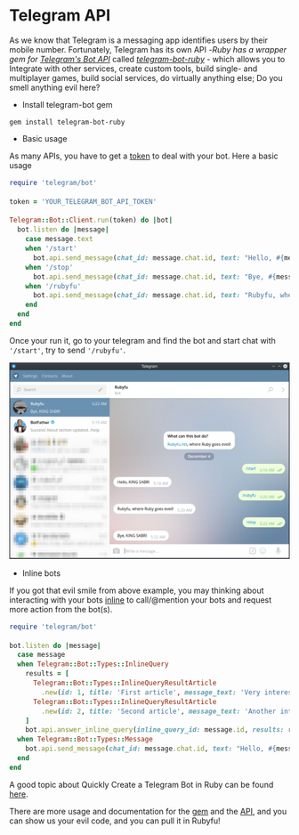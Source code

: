 # Telegram API

As we know that Telegram is a messaging app identifies users by their mobile number. Fortunately, Telegram has its own API -*Ruby has a wrapper gem for* [*Telegram's Bot API*](https://core.telegram.org/bots/api) called [*telegram-bot-ruby*](https://github.com/atipugin/telegram-bot-ruby) - which allows you to Integrate with other services, create custom tools, build single- and multiplayer games, build social services, do virtually anything else; Do you smell anything evil here?

- Install telegram-bot gem 
```
gem install telegram-bot-ruby
```


- Basic usage

As many APIs, you have to get a [token](https://core.telegram.org/bots#botfather) to deal with your bot. Here a basic usage

```ruby
require 'telegram/bot'

token = 'YOUR_TELEGRAM_BOT_API_TOKEN'

Telegram::Bot::Client.run(token) do |bot|
  bot.listen do |message|
    case message.text
    when '/start'
      bot.api.send_message(chat_id: message.chat.id, text: "Hello, #{message.from.first_name}")
    when '/stop'
      bot.api.send_message(chat_id: message.chat.id, text: "Bye, #{message.from.first_name}")
    when '/rubyfu'
      bot.api.send_message(chat_id: message.chat.id, text: "Rubyfu, where Ruby goes eveil!")
    end
  end
end
```
Once your run it, go to your telegram and find the bot and start chat with `'/start'`, try to send `'/rubyfu'`.

![](rubyfubot.png)


- Inline bots

If you got that evil smile from above example, you may thinking about interacting with your bots [inline](https://core.telegram.org/bots/inline) to call/@mention your bots and request more action from the bot(s).

```ruby
require 'telegram/bot'

bot.listen do |message|
  case message
  when Telegram::Bot::Types::InlineQuery
    results = [
      Telegram::Bot::Types::InlineQueryResultArticle
        .new(id: 1, title: 'First article', message_text: 'Very interesting text goes here.'),
      Telegram::Bot::Types::InlineQueryResultArticle
        .new(id: 2, title: 'Second article', message_text: 'Another interesting text here.')
    ]
    bot.api.answer_inline_query(inline_query_id: message.id, results: results)
  when Telegram::Bot::Types::Message
    bot.api.send_message(chat_id: message.chat.id, text: "Hello, #{message.from.first_name}!")
  end
end
```

A good topic about Quickly Create a Telegram Bot in Ruby can be found [here](http://www.sitepoint.com/quickly-create-a-telegram-bot-in-ruby/).

There are more usage and documentation for the [gem](https://github.com/atipugin/telegram-bot-ruby) and the [API](https://core.telegram.org/bots), and you can show us your evil code, and you can pull it in Rubyfu!


